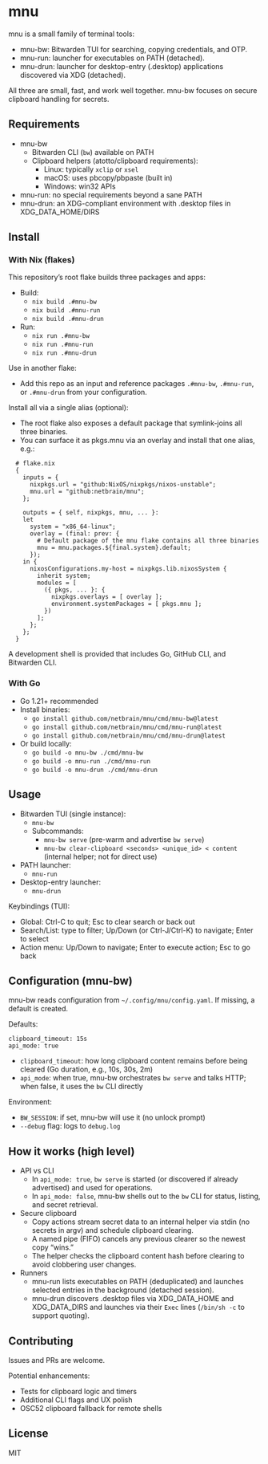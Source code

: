 # mnu

mnu is a small family of terminal tools:

- mnu-bw: Bitwarden TUI for searching, copying credentials, and OTP.
- mnu-run: launcher for executables on PATH (detached).
- mnu-drun: launcher for desktop-entry (.desktop) applications discovered via XDG (detached).

All three are small, fast, and work well together. mnu-bw focuses on secure clipboard handling for secrets.


## Requirements

- mnu-bw
  - Bitwarden CLI (`bw`) available on PATH
  - Clipboard helpers (atotto/clipboard requirements):
    - Linux: typically `xclip` or `xsel`
    - macOS: uses pbcopy/pbpaste (built in)
    - Windows: win32 APIs
- mnu-run: no special requirements beyond a sane PATH
- mnu-drun: an XDG-compliant environment with .desktop files in XDG_DATA_HOME/DIRS


## Install

### With Nix (flakes)

This repository’s root flake builds three packages and apps:

- Build:
  - `nix build .#mnu-bw`
  - `nix build .#mnu-run`
  - `nix build .#mnu-drun`
- Run:
  - `nix run .#mnu-bw`
  - `nix run .#mnu-run`
  - `nix run .#mnu-drun`

Use in another flake:

- Add this repo as an input and reference packages `.#mnu-bw`, `.#mnu-run`, or `.#mnu-drun` from your configuration.

Install all via a single alias (optional):
- The root flake also exposes a default package that symlink-joins all three binaries.
- You can surface it as pkgs.mnu via an overlay and install that one alias, e.g.:

```
  # flake.nix
  {
    inputs = {
      nixpkgs.url = "github:NixOS/nixpkgs/nixos-unstable";
      mnu.url = "github:netbrain/mnu";
    };

    outputs = { self, nixpkgs, mnu, ... }:
    let
      system = "x86_64-linux";
      overlay = (final: prev: {
        # Default package of the mnu flake contains all three binaries
        mnu = mnu.packages.${final.system}.default;
      });
    in {
      nixosConfigurations.my-host = nixpkgs.lib.nixosSystem {
        inherit system;
        modules = [
          ({ pkgs, ... }: {
            nixpkgs.overlays = [ overlay ];
            environment.systemPackages = [ pkgs.mnu ];
          })
        ];
      };
    };
  }
```

A development shell is provided that includes Go, GitHub CLI, and Bitwarden CLI.

### With Go

- Go 1.21+ recommended
- Install binaries:
  - `go install github.com/netbrain/mnu/cmd/mnu-bw@latest`
  - `go install github.com/netbrain/mnu/cmd/mnu-run@latest`
  - `go install github.com/netbrain/mnu/cmd/mnu-drun@latest`
- Or build locally:
  - `go build -o mnu-bw ./cmd/mnu-bw`
  - `go build -o mnu-run ./cmd/mnu-run`
  - `go build -o mnu-drun ./cmd/mnu-drun`


## Usage

- Bitwarden TUI (single instance):
  - `mnu-bw`
  - Subcommands:
    - `mnu-bw serve` (pre-warm and advertise `bw serve`)
    - `mnu-bw clear-clipboard <seconds> <unique_id> < content` (internal helper; not for direct use)
- PATH launcher:
  - `mnu-run`
- Desktop-entry launcher:
  - `mnu-drun`

Keybindings (TUI):
- Global: Ctrl-C to quit; Esc to clear search or back out
- Search/List: type to filter; Up/Down (or Ctrl-J/Ctrl-K) to navigate; Enter to select
- Action menu: Up/Down to navigate; Enter to execute action; Esc to go back


## Configuration (mnu-bw)

mnu-bw reads configuration from `~/.config/mnu/config.yaml`. If missing, a default is created.

Defaults:

```
clipboard_timeout: 15s
api_mode: true
```

- `clipboard_timeout`: how long clipboard content remains before being cleared (Go duration, e.g., 10s, 30s, 2m)
- `api_mode`: when true, mnu-bw orchestrates `bw serve` and talks HTTP; when false, it uses the `bw` CLI directly

Environment:
- `BW_SESSION`: if set, mnu-bw will use it (no unlock prompt)
- `--debug` flag: logs to `debug.log`


## How it works (high level)

- API vs CLI
  - In `api_mode: true`, `bw serve` is started (or discovered if already advertised) and used for operations.
  - In `api_mode: false`, mnu-bw shells out to the `bw` CLI for status, listing, and secret retrieval.
- Secure clipboard
  - Copy actions stream secret data to an internal helper via stdin (no secrets in argv) and schedule clipboard clearing.
  - A named pipe (FIFO) cancels any previous clearer so the newest copy “wins.”
  - The helper checks the clipboard content hash before clearing to avoid clobbering user changes.
- Runners
  - mnu-run lists executables on PATH (deduplicated) and launches selected entries in the background (detached session).
  - mnu-drun discovers .desktop files via XDG_DATA_HOME and XDG_DATA_DIRS and launches via their `Exec` lines (`/bin/sh -c` to support quoting).


## Contributing

Issues and PRs are welcome.

Potential enhancements:
- Tests for clipboard logic and timers
- Additional CLI flags and UX polish
- OSC52 clipboard fallback for remote shells


## License

MIT
